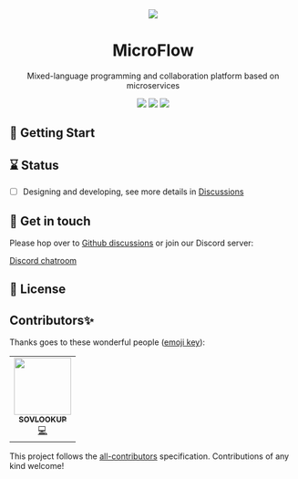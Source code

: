<div align="center">
<img src="https://avatars.githubusercontent.com/u/80379301?s=150"/>
<h1>MicroFlow</h1>
<p>
Mixed-language programming and collaboration platform based on microservices
</p>
<a href="https://github.com/microflows/microflow/blob/master/LICENSE.txt"><img src="https://img.shields.io/github/license/microflows/microflow?color=379c9c&style=flat-square"/></a>
<a href="https://github.com/microflows/microflow/stargazers"><img src="https://img.shields.io/github/stars/microflows/microflow?color=379c9c&style=flat-square"/></a>
<a href="https://discord.com/invite/wGSABhbCzN"><img src="https://img.shields.io/discord/813599680713457665?label=chat&logo=discord&color=379c9c&style=flat-square"/></a>
</div>

## 🏁 Getting Start


## ⌛ Status

- [ ] Designing and developing, see more details in [Discussions](https://github.com/microflows/microflow/discussions)

## 💬 Get in touch

Please hop over to [Github discussions](https://github.com/microflows/microflow/discussions) or join our Discord server:

[Discord chatroom](https://discord.com/invite/wGSABhbCzN)

## 📝 License



## Contributors✨

Thanks goes to these wonderful people ([emoji key](https://allcontributors.org/docs/en/emoji-key)):

<!-- ALL-CONTRIBUTORS-LIST:START - Do not remove or modify this section -->
<!-- prettier-ignore-start -->
<!-- markdownlint-disable -->

<!-- ALL-CONTRIBUTORS-LIST:START - Do not remove or modify this section -->
<!-- prettier-ignore-start -->
<!-- markdownlint-disable -->
<table>
  <tr>
    <td align="center"><a href="https://github.com/SOVLOOKUP"><img src="https://avatars.githubusercontent.com/u/53158137?v=4?s=100" width="100px;" alt=""/><br /><sub><b>SOVLOOKUP</b></sub></a><br /><a href="https://github.com/Budibase/budibase/commits?author=SOVLOOKUP" title="Code">💻</a></td>
  </tr>
</table>

<!-- markdownlint-restore -->
<!-- prettier-ignore-end -->

<!-- ALL-CONTRIBUTORS-LIST:END -->

This project follows the [all-contributors](https://github.com/all-contributors/all-contributors) specification. Contributions of any kind welcome!
